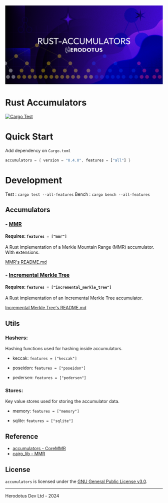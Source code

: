 ![](/banner.png)

# Rust Accumulators

[![Cargo Test](https://github.com/HerodotusDev/rust-mmr/actions/workflows/ci.yml/badge.svg)](https://github.com/HerodotusDev/rust-mmr/actions/workflows/ci.yml)

# Quick Start

Add dependency on `Cargo.toml`

```rust
accumulators = { version = "0.4.0", features = ["all"] }
```

# Development

Test : `cargo test --all-features`
Bench : `cargo bench --all-features`

## Accumulators

### - [MMR](./src/mmr/README.md)

#### Requires: `features = ["mmr"]`

A Rust implementation of a Merkle Mountain Range (MMR) accumulator. With extensions.

[MMR's README.md](./src/mmr/README.md)

### - [Incremental Merkle Tree](./src/merkle_tree/README.md)

#### Requires: `features = ["incremental_merkle_tree"]`

A Rust implementation of an Incremental Merkle Tree accumulator.

[Incremental Merkle Tree's README.md](./src/merkle_tree/README.md)

## Utils

### Hashers:

Hashing functions used for hashing inside accumulators.

- keccak: `features = ["keccak"]`

- poseidon: `features = ["poseidon"]`

- pedersen: `features = ["pedersen"]`

### Stores:

Key value stores used for storing the accumulator data.

- memory: `features = ["memory"]`

- sqlite: `features = ["sqlite"]`

## Reference

- [accumulators - CoreMMR](https://github.com/HerodotusDev/accumulators)
- [cairo_lib - MMR](https://github.com/HerodotusDev/cairo-lib/tree/main/src/data_structures)

## License

`accumulators` is licensed under the [GNU General Public License v3.0](./LICENSE).

---

Herodotus Dev Ltd - 2024
